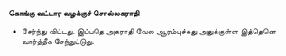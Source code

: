 **கொங்கு வட்டார வழக்குச் சொல்லகராதி**
- சேர்ந்து விட்டது. இப்பதெ அகராதி வேல ஆரம்புச்சுது அதுக்குள்ள இத்தெனெ வார்த்தீக சேந்துட்டுது.

